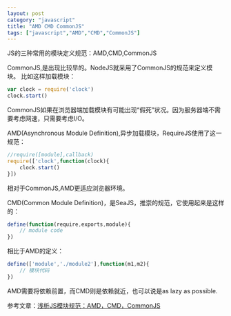 ```yaml
---
layout: post
category: "javascript"
title: "AMD CMD CommonJS"
tags: ["javascript","AMD","CMD","CommonJS"]
---
```


JS的三种常用的模块定义规范：AMD,CMD,CommonJS

CommonJS,是出现比较早的。NodeJS就采用了CommonJS的规范来定义模块。
比如这样加载模块：

```` javascript
var clock = require('clock')
clock.start()
````

CommonJS如果在浏览器端加载模块有可能出现“假死”状况。因为服务器端不需要考虑网速，只需要考虑I/O。

AMD(Asynchronous Module Definition),异步加载模块，RequireJS使用了这一规范：

```` javascript
//require([module],callback)
require(['clock',function(clock){
	clock.start()
}])
````

相对于CommonJS,AMD更适应浏览器环境。

CMD(Common Module Definition)，是SeaJS，推崇的规范，它使用起来是这样的：
```` javascript
define(function(require,exports,module){
	// module code
})
````

相比于AMD的定义：
```` javascript
define(['module','./module2'],function(m1,m2){
	// 模块代码
})
````

AMD需要将依赖前置，而CMD则是依赖就近，也可以说是as lazy as possible.

参考文章：[浅析JS模块规范：AMD，CMD，CommonJS](http://www.jianshu.com/p/09ffac7a3b2c#)